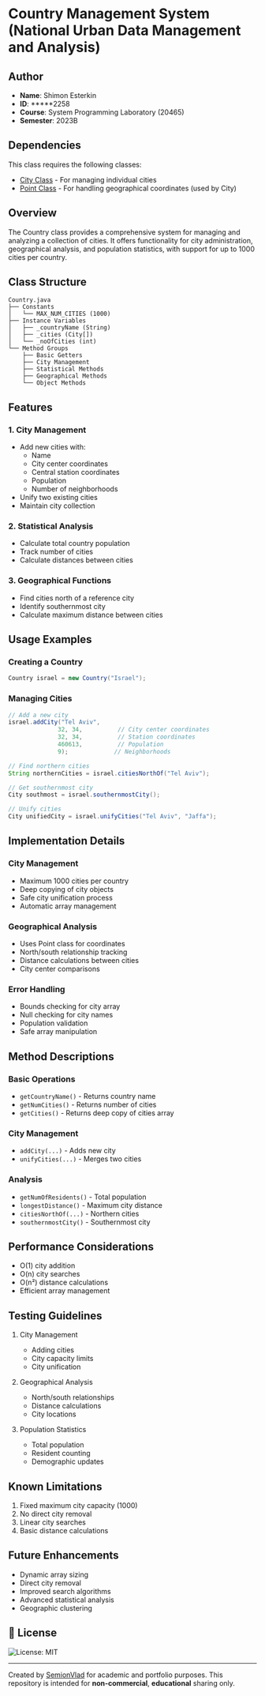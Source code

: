 # Country Management System (National Urban Data Management and Analysis)

## Author
- **Name**: Shimon Esterkin  
- **ID**: *****2258  
- **Course**: System Programming Laboratory (20465)  
- **Semester**: 2023B


## Dependencies
This class requires the following classes:
- [City Class](link-to-city-repository) - For managing individual cities
- [Point Class](link-to-point-repository) - For handling geographical coordinates (used by City)

## Overview
The Country class provides a comprehensive system for managing and analyzing a collection of cities. It offers functionality for city administration, geographical analysis, and population statistics, with support for up to 1000 cities per country.

## Class Structure
```
Country.java
├── Constants
│   └── MAX_NUM_CITIES (1000)
├── Instance Variables
│   ├── _countryName (String)
│   ├── _cities (City[])
│   └── _noOfCities (int)
└── Method Groups
    ├── Basic Getters
    ├── City Management
    ├── Statistical Methods
    ├── Geographical Methods
    └── Object Methods
```

## Features

### 1. City Management
- Add new cities with:
  - Name
  - City center coordinates
  - Central station coordinates
  - Population
  - Number of neighborhoods
- Unify two existing cities
- Maintain city collection

### 2. Statistical Analysis
- Calculate total country population
- Track number of cities
- Calculate distances between cities

### 3. Geographical Functions
- Find cities north of a reference city
- Identify southernmost city
- Calculate maximum distance between cities

## Usage Examples

### Creating a Country
```java
Country israel = new Country("Israel");
```

### Managing Cities
```java
// Add a new city
israel.addCity("Tel Aviv", 
              32, 34,          // City center coordinates
              32, 34,          // Station coordinates
              460613,          // Population
              9);             // Neighborhoods

// Find northern cities
String northernCities = israel.citiesNorthOf("Tel Aviv");

// Get southernmost city
City southmost = israel.southernmostCity();

// Unify cities
City unifiedCity = israel.unifyCities("Tel Aviv", "Jaffa");
```

## Implementation Details

### City Management
- Maximum 1000 cities per country
- Deep copying of city objects
- Safe city unification process
- Automatic array management

### Geographical Analysis
- Uses Point class for coordinates
- North/south relationship tracking
- Distance calculations between cities
- City center comparisons

### Error Handling
- Bounds checking for city array
- Null checking for city names
- Population validation
- Safe array manipulation

## Method Descriptions

### Basic Operations
- `getCountryName()` - Returns country name
- `getNumCities()` - Returns number of cities
- `getCities()` - Returns deep copy of cities array

### City Management
- `addCity(...)` - Adds new city
- `unifyCities(...)` - Merges two cities

### Analysis
- `getNumOfResidents()` - Total population
- `longestDistance()` - Maximum city distance
- `citiesNorthOf(...)` - Northern cities
- `southernmostCity()` - Southernmost city

## Performance Considerations
- O(1) city addition
- O(n) city searches
- O(n²) distance calculations
- Efficient array management

## Testing Guidelines
1. City Management
   - Adding cities
   - City capacity limits
   - City unification

2. Geographical Analysis
   - North/south relationships
   - Distance calculations
   - City locations

3. Population Statistics
   - Total population
   - Resident counting
   - Demographic updates

## Known Limitations
1. Fixed maximum city capacity (1000)
2. No direct city removal
3. Linear city searches
4. Basic distance calculations

## Future Enhancements
- Dynamic array sizing
- Direct city removal
- Improved search algorithms
- Advanced statistical analysis
- Geographic clustering

## 📄 License
![License: MIT](https://img.shields.io/badge/License-MIT-yellow.svg)

---
Created by [SemionVlad](https://github.com/SemionVlad) for academic and portfolio purposes. This repository is intended for **non-commercial**, **educational** sharing only.
